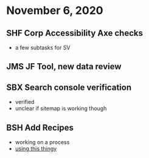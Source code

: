 # November 6, 2020

## SHF Corp Accessibility Axe checks
- a few subtasks for SV

## JMS JF Tool, new data review

## SBX Search console verification
- verified
- unclear if sitemap is working though

## BSH Add Recipes
- working on a process
- [using this thingy](http://pressbin.com/tools/excel_to_html_table/index.html)